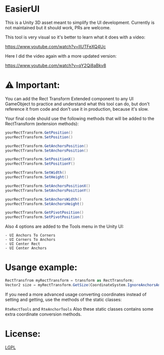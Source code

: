 # EasierUI

This is a Unity 3D asset meant to simplify the UI development. Currently is not maintained but it should work, PRs are welcome.

This tool is very visual so it's better to learn what it does with a video:

https://www.youtube.com/watch?v=IIUTFeXQ4Uc

Here I did the video again with a more updated version:

https://www.youtube.com/watch?v=qY2Qi8aBkv8

# ⚠ Important:

You can add the Rect Transform Extended component to any UI GameObject to practice and understand what this tool can do, but don't reference it from code and don't use it in production, because it's slow.

Your final code should use the following methods that will be added to the RectTransform (extension methods):

```csharp
yourRectTransform.GetPosition()
yourRectTransform.SetPosition()

yourRectTransform.GetAnchorsPosition()
yourRectTransform.SetAnchorsPosition()

yourRectTransform.SetPositionX()
yourRectTransform.SetPositionY()

yourRectTransform.SetWidth()
yourRectTransform.SetHeight()

yourRectTransform.SetAnchorsPositionX()
yourRectTransform.SetAnchorsPositionY()

yourRectTransform.SetAnchorsWidth()
yourRectTransform.SetAnchorsHeight()

yourRectTransform.GetPivotPosition()
yourRectTransform.SetPivotPosition()
```

Also 4 options are added to the Tools menu in the Unity UI:

    - UI Anchors To Corners
    - UI Corners To Anchors
    - UI Center Rect
    - UI Center Anchors

# Usange example:

```csharp
RectTransfrom myRectTransform = transform as RectTransform;
Vector2 size = myRectTransform.GetSize(CoordinateSystem.IgnoreAnchorsAndPivot);
```

If you need a more advanced usage converting coordinates instead of setting and getting, use the methods of the static classes:

`RteRectTools` and `RteAnchorTools`
Also these static classes contains some extra coordinate conversion methods.

# License:
[LGPL](https://en.wikipedia.org/wiki/GNU_Lesser_General_Public_License)
